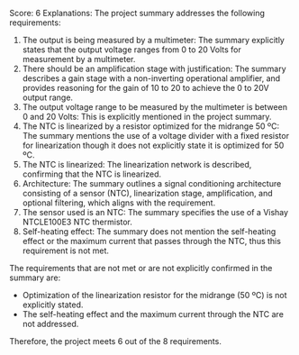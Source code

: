 Score: 6
Explanations: 
The project summary addresses the following requirements:

1. The output is being measured by a multimeter: The summary explicitly states that the output voltage ranges from 0 to 20 Volts for measurement by a multimeter.
2. There should be an amplification stage with justification: The summary describes a gain stage with a non-inverting operational amplifier, and provides reasoning for the gain of 10 to 20 to achieve the 0 to 20V output range.
3. The output voltage range to be measured by the multimeter is between 0 and 20 Volts: This is explicitly mentioned in the project summary.
4. The NTC is linearized by a resistor optimized for the midrange 50 ºC: The summary mentions the use of a voltage divider with a fixed resistor for linearization though it does not explicitly state it is optimized for 50 ºC.
5. The NTC is linearized: The linearization network is described, confirming that the NTC is linearized.
6. Architecture: The summary outlines a signal conditioning architecture consisting of a sensor (NTC), linearization stage, amplification, and optional filtering, which aligns with the requirement.
7. The sensor used is an NTC: The summary specifies the use of a Vishay NTCLE100E3 NTC thermistor.
8. Self-heating effect: The summary does not mention the self-heating effect or the maximum current that passes through the NTC, thus this requirement is not met.

The requirements that are not met or are not explicitly confirmed in the summary are:
- Optimization of the linearization resistor for the midrange (50 ºC) is not explicitly stated.
- The self-heating effect and the maximum current through the NTC are not addressed.

Therefore, the project meets 6 out of the 8 requirements.